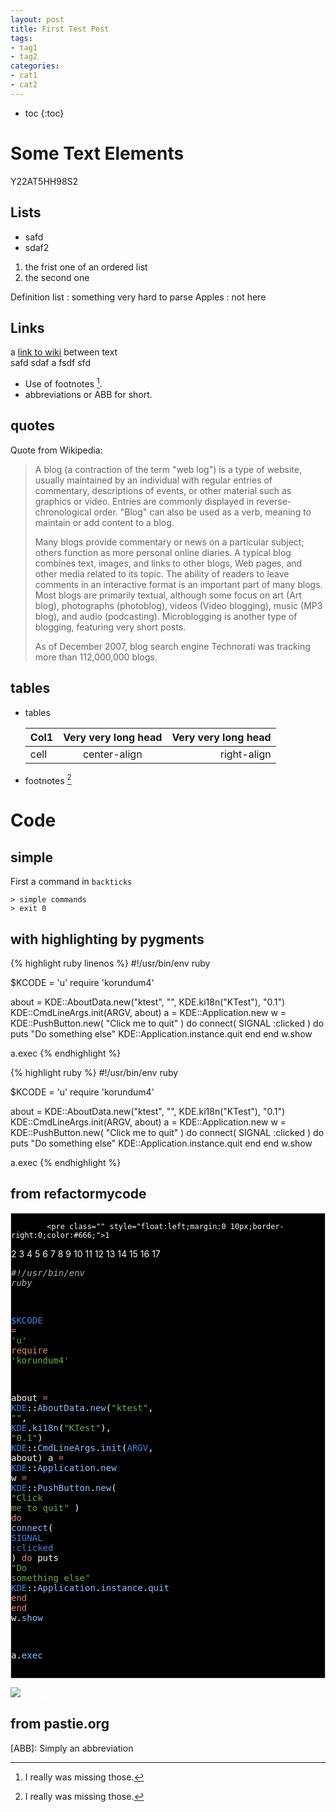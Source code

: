 ```yaml
---
layout: post
title: First Test Post
tags:
- tag1
- tag2
categories:
- cat1
- cat2
---
```


* toc
{:toc}

# Some Text Elements

Y22AT5HH98S2

## Lists

- safd
- sdaf2

1. the frist one of an ordered list
2. the second one


Definition list
: something very hard to parse
Apples
: not here

## Links

a [link to wiki](http://wikipedia.org) between text <br />
safd sdaf a fsdf sfd

* Use of footnotes [^foot].
* abbreviations or ABB for short.

## quotes

Quote from Wikipedia:
> A blog (a contraction of the term "web log") is a type of website, usually maintained by an individual with regular entries of commentary, descriptions of events, or other material such as graphics or video. Entries are commonly displayed in reverse-chronological order. "Blog" can also be used as a verb, meaning to maintain or add content to a blog.
>
> Many blogs provide commentary or news on a particular subject; others function as more personal online diaries. A typical blog combines text, images, and links to other blogs, Web pages, and other media related to its topic. The ability of readers to leave comments in an interactive format is an important part of many blogs. Most blogs are primarily textual, although some focus on art (Art blog), photographs (photoblog), videos (Video blogging), music (MP3 blog), and audio (podcasting). Microblogging is another type of blogging, featuring very short posts.
>
> As of December 2007, blog search engine Technorati was tracking more than 112,000,000 blogs.

## tables


*   tables

    Col1 | Very very long head | Very very long head|
    -----|:-------------------:|-------------------:|
    cell | center-align        | right-align        |


*   footnotes [^foot]


# Code

## simple

First a command in `backticks`

    > simple commands
    > exit 0



## with highlighting by pygments

{% highlight ruby linenos %}
#!/usr/bin/env ruby

$KCODE = 'u'
require 'korundum4'

about = KDE::AboutData.new("ktest", "", KDE.ki18n("KTest"), "0.1")
KDE::CmdLineArgs.init(ARGV, about)
a = KDE::Application.new
w = KDE::PushButton.new( "Click me to quit" ) do
  connect( SIGNAL :clicked ) do
    puts "Do something else"
    KDE::Application.instance.quit
  end
end
w.show

a.exec
{% endhighlight %}

{% highlight ruby %}
#!/usr/bin/env ruby

$KCODE = 'u'
require 'korundum4'

about = KDE::AboutData.new("ktest", "", KDE.ki18n("KTest"), "0.1")
KDE::CmdLineArgs.init(ARGV, about)
a = KDE::Application.new
w = KDE::PushButton.new( "Click me to quit" ) do
  connect( SIGNAL :clicked ) do
    puts "Do something else"
    KDE::Application.instance.quit
  end
end
w.show

a.exec
{% endhighlight %}

## from refactormycode

<div style="overflow:auto;border:solid 1px #ccc;background:#000;color:#F8F8F8">
          <div class="section">
            
            <pre class="" style="float:left;margin:0 10px;border-right:0;color:#666;">1
2
3
4
5
6
7
8
9
10
11
12
13
14
15
16
17</pre>
            <pre class="sunburst"><span style="color:#AEAEAE;font-style:italic;"><span style="color:#AEAEAE;font-style:italic;">#</span>!/usr/bin/env ruby</span>

<span style="color:#3E87E3;"><span style="color:#3E87E3;">$</span>KCODE</span> <span style="color:#E28964;">=</span> <span style="color:#65B042;"><span style="color:#65B042;">'</span>u<span style="color:#65B042;">'</span></span>
<span style="color:#E28964;">require</span> <span style="color:#65B042;"><span style="color:#65B042;">'</span>korundum4<span style="color:#65B042;">'</span></span>

about <span style="color:#E28964;">=</span> <span style="color:#3E87E3;">KDE</span>::<span style="color:#89BDFF;">AboutData</span>.<span style="color:#89BDFF;">new</span>(<span style="color:#65B042;"><span style="color:#65B042;">&quot;</span>ktest<span style="color:#65B042;">&quot;</span></span>, <span style="color:#65B042;"><span style="color:#65B042;">&quot;</span><span style="color:#65B042;">&quot;</span></span>, <span style="color:#3E87E3;">KDE</span>.<span style="color:#89BDFF;">ki18n</span>(<span style="color:#65B042;"><span style="color:#65B042;">&quot;</span>KTest<span style="color:#65B042;">&quot;</span></span>), <span style="color:#65B042;"><span style="color:#65B042;">&quot;</span>0.1<span style="color:#65B042;">&quot;</span></span>)
<span style="color:#3E87E3;">KDE</span>::<span style="color:#89BDFF;">CmdLineArgs</span>.<span style="color:#89BDFF;">init</span>(<span style="color:#3E87E3;">ARGV</span>, about)
a <span style="color:#E28964;">=</span> <span style="color:#3E87E3;">KDE</span>::<span style="color:#89BDFF;">Application</span>.<span style="color:#89BDFF;">new</span>
w <span style="color:#E28964;">=</span> <span style="color:#3E87E3;">KDE</span>::<span style="color:#89BDFF;">PushButton</span>.<span style="color:#89BDFF;">new</span>( <span style="color:#65B042;"><span style="color:#65B042;">&quot;</span>Click me to quit<span style="color:#65B042;">&quot;</span></span> ) <span style="color:#E28964;">do</span>
  <span style="color:#89BDFF;">connect</span>( <span style="color:#3E87E3;">SIGNAL</span> <span style="color:#3387CC;"><span style="color:#3387CC;">:</span>clicked</span> ) <span style="color:#E28964;">do</span>
    puts <span style="color:#65B042;"><span style="color:#65B042;">&quot;</span>Do something else<span style="color:#65B042;">&quot;</span></span>
    <span style="color:#3E87E3;">KDE</span>::<span style="color:#89BDFF;">Application</span>.<span style="color:#89BDFF;">instance</span>.<span style="color:#89BDFF;">quit</span>
  <span style="color:#E28964;">end</span>
<span style="color:#E28964;">end</span>
w.<span style="color:#89BDFF;">show</span>

a.<span style="color:#89BDFF;">exec</span>
</pre>
          </div>
        </div>

<a href="http://refactormycode.com/codes/968-minimal-code-example-ruby-and-kde" style="color:#fff" title="As seen on RefactorMyCode.com"><img alt="Small_logo" src="http://refactormycode.com/images/small_logo.gif" style="border:0" /></a>


## from pastie.org

<script src='http://pastie.org/788392.js'> </script>


[^foot]: I really was missing those.

[ABB]: Simply an abbreviation



